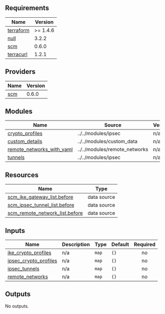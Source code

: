 
<!-- BEGINNING OF PRE-COMMIT-TERRAFORM DOCS HOOK -->
## Requirements

| Name | Version |
|------|---------|
| <a name="requirement_terraform"></a> [terraform](#requirement\_terraform) | >= 1.4.6 |
| <a name="requirement_null"></a> [null](#requirement\_null) | 3.2.2 |
| <a name="requirement_scm"></a> [scm](#requirement\_scm) | 0.6.0 |
| <a name="requirement_terracurl"></a> [terracurl](#requirement\_terracurl) | 1.2.1 |

## Providers

| Name | Version |
|------|---------|
| <a name="provider_scm"></a> [scm](#provider\_scm) | 0.6.0 |

## Modules

| Name | Source | Version |
|------|--------|---------|
| <a name="module_crypto_profiles"></a> [crypto\_profiles](#module\_crypto\_profiles) | ../../modules/ipsec | n/a |
| <a name="module_custom_details"></a> [custom\_details](#module\_custom\_details) | ../../modules/custom_data | n/a |
| <a name="module_remote_networks_with_yaml"></a> [remote\_networks\_with\_yaml](#module\_remote\_networks\_with\_yaml) | ../../modules/remote_networks | n/a |
| <a name="module_tunnels"></a> [tunnels](#module\_tunnels) | ../../modules/ipsec | n/a |

## Resources

| Name | Type |
|------|------|
| [scm_ike_gateway_list.before](https://registry.terraform.io/providers/PaloAltoNetworks/scm/0.6.0/docs/data-sources/ike_gateway_list) | data source |
| [scm_ipsec_tunnel_list.before](https://registry.terraform.io/providers/PaloAltoNetworks/scm/0.6.0/docs/data-sources/ipsec_tunnel_list) | data source |
| [scm_remote_network_list.before](https://registry.terraform.io/providers/PaloAltoNetworks/scm/0.6.0/docs/data-sources/remote_network_list) | data source |

## Inputs

| Name | Description | Type | Default | Required |
|------|-------------|------|---------|:--------:|
| <a name="input_ike_crypto_profiles"></a> [ike\_crypto\_profiles](#input\_ike\_crypto\_profiles) | n/a | `map` | `{}` | no |
| <a name="input_ipsec_crypto_profiles"></a> [ipsec\_crypto\_profiles](#input\_ipsec\_crypto\_profiles) | n/a | `map` | `{}` | no |
| <a name="input_ipsec_tunnels"></a> [ipsec\_tunnels](#input\_ipsec\_tunnels) | n/a | `map` | `{}` | no |
| <a name="input_remote_networks"></a> [remote\_networks](#input\_remote\_networks) | n/a | `map` | `{}` | no |

## Outputs

No outputs.
<!-- END OF PRE-COMMIT-TERRAFORM DOCS HOOK -->
